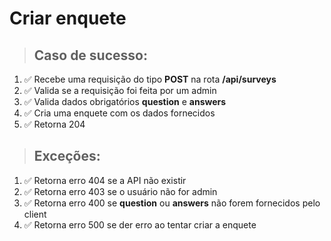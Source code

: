 # Criar enquete

> ## Caso de sucesso:
1. ✅ Recebe uma requisição do tipo **POST** na rota **/api/surveys**
2. ✅ Valida se a requisição foi feita por um admin
3. ✅ Valida dados obrigatórios **question** e **answers**
4. ✅ Cria uma enquete com os dados fornecidos
5. ✅ Retorna 204

> ## Exceções:
1. ✅ Retorna erro 404 se a API não existir
2. ✅ Retorna erro 403 se o usuário não for admin
3. ✅ Retorna erro 400 se **question** ou **answers** não forem fornecidos pelo client
4. ✅ Retorna erro 500 se der erro ao tentar criar a enquete